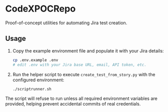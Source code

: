 CodeXPOCRepo
============

Proof-of-concept utilities for automating Jira test creation.

## Usage

1. Copy the example environment file and populate it with your Jira details:

   ```bash
   cp .env.example .env
   # edit .env with your Jira base URL, email, API token, etc.
   ```

2. Run the helper script to execute `create_test_from_story.py` with the configured environment:

   ```bash
   ./scriptrunner.sh
   ```

The script will refuse to run unless all required environment variables are provided, helping prevent accidental commits of real credentials.
